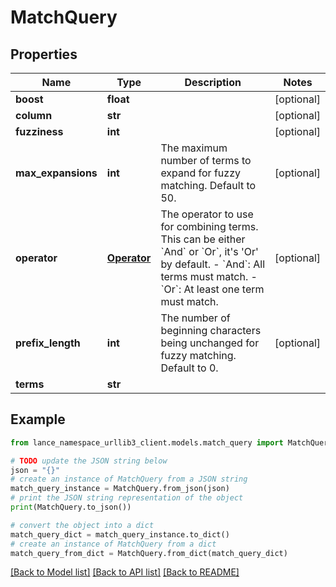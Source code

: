 # MatchQuery


## Properties

Name | Type | Description | Notes
------------ | ------------- | ------------- | -------------
**boost** | **float** |  | [optional] 
**column** | **str** |  | [optional] 
**fuzziness** | **int** |  | [optional] 
**max_expansions** | **int** | The maximum number of terms to expand for fuzzy matching. Default to 50. | [optional] 
**operator** | [**Operator**](Operator.md) | The operator to use for combining terms. This can be either &#x60;And&#x60; or &#x60;Or&#x60;, it&#39;s &#39;Or&#39; by default. - &#x60;And&#x60;: All terms must match. - &#x60;Or&#x60;: At least one term must match. | [optional] 
**prefix_length** | **int** | The number of beginning characters being unchanged for fuzzy matching. Default to 0. | [optional] 
**terms** | **str** |  | 

## Example

```python
from lance_namespace_urllib3_client.models.match_query import MatchQuery

# TODO update the JSON string below
json = "{}"
# create an instance of MatchQuery from a JSON string
match_query_instance = MatchQuery.from_json(json)
# print the JSON string representation of the object
print(MatchQuery.to_json())

# convert the object into a dict
match_query_dict = match_query_instance.to_dict()
# create an instance of MatchQuery from a dict
match_query_from_dict = MatchQuery.from_dict(match_query_dict)
```
[[Back to Model list]](../README.md#documentation-for-models) [[Back to API list]](../README.md#documentation-for-api-endpoints) [[Back to README]](../README.md)


